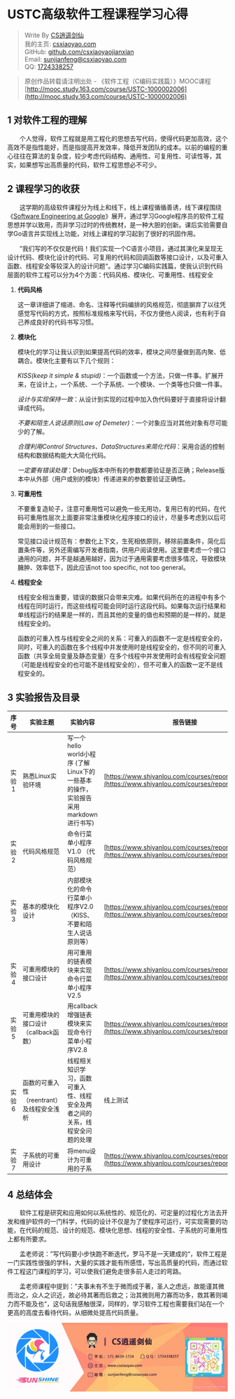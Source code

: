 # USTC高级软件工程课程学习心得
> Write By [CS逍遥剑仙](http://home.ustc.edu.cn/~cssjf/)   
> 我的主页: [csxiaoyao.com](https://csxiaoyao.com)   
> GitHub: [github.com/csxiaoyaojianxian](https://github.com/csxiaoyaojianxian)   
> Email: [sunjianfeng@csxiaoyao.com](mailto:sunjianfeng@csxiaoyao.com)  
> QQ: [1724338257](http://wpa.qq.com/msgrd?uin=1724338257&site=qq&menu=yes)

> 原创作品转载请注明出处 - 《软件工程（C编码实践篇）》MOOC课程[http://mooc.study.163.com/course/USTC-1000002006](http://mooc.study.163.com/course/USTC-1000002006)

## **1 对软件工程的理解**

  个人觉得，软件工程就是用工程化的思想去写代码，使得代码更加高效，这个高效不是指性能好，而是指提高开发效率，降低开发团队的成本。以前的编程的重心往往在算法的复杂度，较少考虑代码结构、通用性、可复用性、可读性等，其实，如果想写出高质量的代码，软件工程思想必不可少。

## **2 课程学习的收获**

  这学期的高级软件课程分为线上和线下，线上课程循循善诱，线下课程围绕《[Software Engineering at Google](https://arxiv.org/pdf/1702.01715.pdf)》展开，通过学习Google程序员的软件工程思想并学以致用，而非学习过时的传统教材，是一种大胆的创新。课后实验需要自学Go语言并实现线上功能，对线上课程的学习起到了很好的巩固作用。

  ”我们写的不仅仅是代码！我们实现一个C语言小项目，通过其演化来呈现无设计代码、模块化设计的代码、可复用的代码和回调函数等接口设计，以及可重入函数、线程安全等较深入的设计问题“。通过学习C编码实践篇，使我认识到代码层面的软件工程可以分为4个方面：代码风格、模块化、可重用性、线程安全

1. **代码风格**

   这一章详细讲了缩进、命名、注释等代码编排的风格规范，彻底摒弃了以往凭感觉写代码的方式，按照标准规格来写代码，不仅方便他人阅读，也有利于自己养成良好的代码书写习惯。

2. **模块化**

   模块化的学习让我认识到如果提高代码的效率，模块之间尽量做到高内聚、低耦合。模块化主要有以下几个规则：

   *KISS(keep it simple & stupid)*：一个函数或一个方法，只做一件事。扩展开来，在设计上，一个系统、一个子系统、一个模块、一个类等也只做一件事。

   *设计与实现保持一致*：从设计到实现的过程中加入伪代码要好于直接将设计翻译成代码。

   *不要和陌生人说话原则(Law of Demeter)*：一个对象应当对其他对象有尽可能少的了解。

   *合理利用Control Structures、DataStructures来简化代码*：采用合适的控制结构和数据结构能大大简化代码。

   *一定要有错误处理*：Debug版本中所有的参数都要验证是否正确；Release版本中从外部（用户或别的模块）传递进来的参数要验证正确性。

3. **可重用性**

   不要重复造轮子，注意可重用性可以避免一些无用功，复用已有的代码，在代码可重用性层次上面要非常注重模块化程序接口的设计，尽量多考虑到以后可能会用到的一些接口。

   常见接口设计规范有：参数化上下文，生死相依原则，移除前置条件，简化后置条件等，另外还需编写开发者指南，供用户阅读使用。这里要考虑一个接口通用的问题，并不是越通用越好，因为过于通用需要考虑很多情况，导致模块臃肿、效率低下，因此应该not too specific, not too general。

4. **线程安全**

   线程安全相当重要，错误的数据只会带来灾难。如果代码所在的进程中有多个线程在同时运行，而这些线程可能会同时运行这段代码。如果每次运行结果和单线程运行的结果是一样的，而且其他的变量的值也和预期的是一样的，就是线程安全的。

   函数的可重入性与线程安全之间的关系：可重入的函数不一定是线程安全的，同时，可重入的函数在多个线程中并发使用时是线程安全的，但不同的可重入函数（共享全局变量及静态变量）在多个线程中并发使用时会有线程安全问题（可能是线程安全的也可能不是线程安全的），但不可重入的函数一定不是线程安全的。


## **3 实验报告及目录**

|  序号  | 实验主题                      | 实验内容                                     | 报告链接                                     |
| :--: | ------------------------- | ---------------------------------------- | ---------------------------------------- |
| 实验1  | 熟悉Linux实验环境               | 写一个hello world小程序  (了解Linux下的一些基本的操作，实验报告采用markdown进行书写) | [https://www.shiyanlou.com/courses/reports/1270860](https://www.shiyanlou.com/courses/reports/1270860) |
| 实验2  | 代码风格规范                    | 命令行菜单小程序V1.0  （代码风格规范）                   | [https://www.shiyanlou.com/courses/reports/1272145](https://www.shiyanlou.com/courses/reports/1272145) |
| 实验3  | 基本的模块化设计                  | 内部模块化的命令行菜单小程序V2.0    （KISS、不要和陌生人说话原则等） | [https://www.shiyanlou.com/courses/reports/1273305](https://www.shiyanlou.com/courses/reports/1273305) |
| 实验4  | 可重用模块的接口设计                | 用可重用的链表模块来实现命令行菜单小程序V2.5                 | [https://www.shiyanlou.com/courses/reports/1275052](https://www.shiyanlou.com/courses/reports/1275052) |
| 实验5  | 可重用模块的接口设计（callback函数）    | 用callback增强链表模块来实现命令行菜单小程序V2.8           | [https://www.shiyanlou.com/courses/reports/1276114](https://www.shiyanlou.com/courses/reports/1276114) |
| 实验6  | 函数的可重入性（reentrant）及线程安全浅析 | 线程相关知识学习，函数可重入性、线程安全及两者之间的关系，线程安全问题的处理   | 线上测试                                     |
| 实验7  | 子系统的可重用设计                 | 将menu设计为可重用的子系                           | [https://www.shiyanlou.com/courses/reports/1277992](https://www.shiyanlou.com/courses/reports/1277992) |

## **4  总结体会**

  软件工程是研究和应用如何以系统性的、规范化的、可定量的过程化方法去开发和维护软件的一门科学，代码的设计不仅是为了使程序可运行，可实现需要的功能，在代码的规范、设计的规范、模块化思想、线程的安全性、子系统的可重用性上都有所要求。

  孟老师说：”写代码要小步快跑不断迭代，罗马不是一天建成的“，软件工程是一门实践性很强的学科，大量的实践才能有所感悟，写出高质量的代码，而通过软件工程这门课程的学习，可以使我们避免走很多前人走过的弯路。

  孟老师课程中提到：”夫事未有不生于微而成于著，圣人之虑远，故能谨其微而治之，众人之识近，故必待其著而后救之；治其微则用力寡而功多，救其著则竭力而不能及也“，这句话我感触很深，同样的，学习软件工程也需要我们站在一个更高的高度去看待代码，从细微处提高代码质量。

![sign](https://raw.githubusercontent.com/csxiaoyaojianxian/ImageHosting/master/img/sign.jpg)